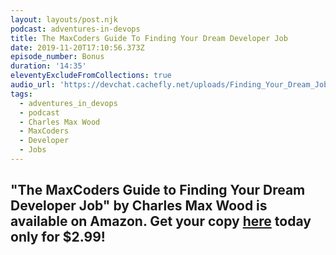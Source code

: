 ```yaml
---
layout: layouts/post.njk
podcast: adventures-in-devops
title: The MaxCoders Guide To Finding Your Dream Developer Job
date: 2019-11-20T17:10:56.373Z
episode_number: Bonus
duration: '14:35'
eleventyExcludeFromCollections: true
audio_url: 'https://devchat.cachefly.net/uploads/Finding_Your_Dream_Job.mp3'
tags:
  - adventures_in_devops
  - podcast
  - Charles Max Wood
  - MaxCoders
  - Developer
  - Jobs
---
```

## "**The MaxCoders Guide to Finding Your Dream Developer Job" by Charles Max Wood is available on Amazon. Get your copy** [**here**](<The MaxCoders Guide to Finding Your Dream Developer Job" by Charles Max Wood is available on Amazon. Get your copy here today only for $2.99!>) **today only for $2.99!**
